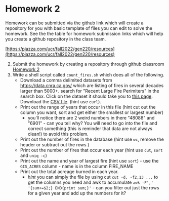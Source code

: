 # Homework 2

Homework can be submitted via the github link which will create a repository for you with basic template of files you can edit to solve the homework. See the the table for homework submission links which will help you create a github repository in the class team.

[https://piazza.com/ucr/fall2022/gen220/resources](https://piazza.com/ucr/fall2022/gen220/resources)

2. Submit the homework by creating a repository through github classroom [Homework 2](https://classroom.github.com/a/ePEVSi3q)
3. Write a shell script called `count_fires.sh` which does all of the following.
   * Download a comma delimited datasets from https://data.cnra.ca.gov/  which are listing of fires in several decades larger than 5000+. search for "Recent Large Fire Perimiters" in the search box. Click on the dataset it should take you to [this page](https://data.cnra.ca.gov/dataset/recent-large-fire-perimeters-5000-acres1). Download the [CSV file](https://gis.data.cnra.ca.gov/datasets/CALFIRE-Forestry::recent-large-fire-perimeters-5000-acres.csv). (hint use `curl`).
   * Print out the range of years that occur in this file (hint cut out the column you want, sort and get either the smallest or largest number)
     * you'll notice there are 2 weird numbers in there "48088" and "6901" - can you tell why? You will need to go into the file and correct something (this is reminder that data are not always clean!) to avoid this problem.
   * Print out the number of fires in the database (hint use `wc`, remove the header or subtract out the rows )
   * Print out the number of fires that occur each year (hint use `cut`, `sort` and `uniq -c`)
   * Print out the name and year of largest fire (hint use `sort`) - use the `GIS_ACRES` column - name is in the column FIRE_NAME
   * Print out the total acreage burned in each year.
     * _hint_ you can simply the file by using cut `cut -d, -f2,13 ...` to get the columns you need and awk to accumulate `awk -F',' '{sum+=$2;} END{print sum;}'` - can you filter out just the rows for a given year and add up the numbers for it?
